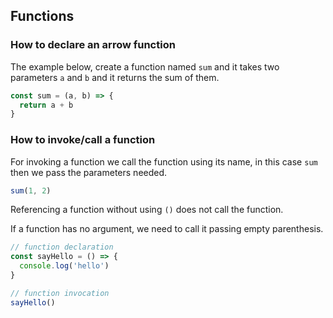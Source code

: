 ## Functions

### How to declare an arrow function

The example below, create a function named `sum` and it takes two parameters `a` and `b` and it returns the sum of them.

```javascript
const sum = (a, b) => {
  return a + b
}
```

### How to invoke/call a function

For invoking a function we call the function using its name, in this case `sum` then we pass the parameters needed.

```javascript
sum(1, 2)
```

Referencing a function without using `()` does not call the function.

If a function has no argument, we need to call it passing empty parenthesis.


```javascript
// function declaration
const sayHello = () => {
  console.log('hello')
}

// function invocation
sayHello()
```

